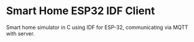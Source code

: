 # Smart Home ESP32 IDF Client

Smart home simulator in C using IDF for ESP-32, communicating via MQTT with server.
